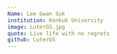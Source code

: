 ```yaml
---
Name: Lee Gwan Suk
institution: Konkuk University
image: LuterGS.jpg 
quote: Live life with no regrets
github: LuterGS
---
```

